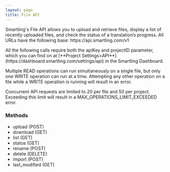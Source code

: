 ```yaml
---
layout: page
title: File API
---
```

<section>
<p>Smartling's File API allows you to upload and retrieve files, display a list of recently uploaded files, and check the status of a translation’s progress. All URLs have the following base: https://api.smartling.com/v1</p>

<p>All the following calls require both the apiKey and projectID parameter, which you can find on at [**Project Settings>API**](https://dashboard.smartling.com/settings/api) in the Smartling Dashboard.</p>

<p>Multiple READ operations can run simultaneously on a single file, but only one WRITE operation can run at a time. Attempting any other operation on a file while a WRITE operation is running will result in an error.</p>

<p>Concurrent API requests are limited to 20 per file and 50 per project. Exceeding this limit will result in a MAX_OPERATIONS_LIMIT_EXCEEDED error.</p>
</section>

<div class="panel panel-default">
  <div class="panel-heading">
    <h3 class="panel-title">Methods</h3>
  </div>
  <div class="panel-body">
    <ul class="text-list">
      <li>upload (POST)</li>
      <li >download (GET)</li>
      <li >list (GET)</li>
      <li >status (GET)</li>
      <li >rename (POST)</li>
      <li >delete (DELETE)</li>
      <li >import (POST)</li>
      <li >last_modified (GET)</li>
    </ul>
  </div>
</div>

